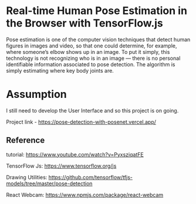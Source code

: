 # Real-time Human Pose Estimation in the Browser with TensorFlow.js

Pose estimation is one of the computer vision techniques that detect human figures in images and video, so that one could determine, for example, where someone’s elbow shows up in an image. To put it simply, this technology is not recognizing who is in an image — there is no personal identifiable information associated to pose detection. The algorithm is simply estimating where key body joints are.
# Assumption 
I still need to develop the User Interface and so this project is on going.

Project link - https://pose-detection-with-posenet.vercel.app/

## Reference 
tutorial:  https://www.youtube.com/watch?v=PyxsziqatFE 

TensorFlow Js: https://www.tensorflow.org/js

Drawing Utilities: https://github.com/tensorflow/tfjs-models/tree/master/pose-detection

React Webcam: https://www.npmjs.com/package/react-webcam
